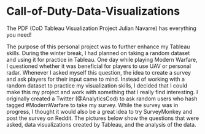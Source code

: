 # Call-of-Duty-Data-Visualizations

The PDF (CoD Tableau Visualization Project Julian Navarre) has everything you need!


The purpose of this personal project was to further enhance my Tableau skills. During the winter
break, I had planned on taking a random dataset and using it for practice in Tableau. One day
while playing Modern Warfare, I questioned whether it was beneficial for players to use UAV or
personal radar. Whenever I asked myself this question, the idea to create a survey and ask
players for their input came to mind. Instead of working with a random dataset to practice my
visualization skills, I decided that I could make this my project and work with something that I
really find interesting. I originally created a Twitter (@AnalyticsCod) to ask random users who
hash tagged #ModernWarfare to take my survey. While the survey was in progress, I thought it
would also be a great idea to try SurveyMonkey and post the survey on Reddit. The pictures
below show the questions that were asked, data visualizations created by Tableau, and the
analysis of the data. 
